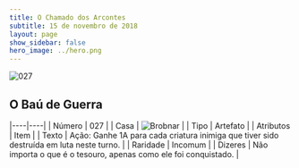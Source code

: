 ```yaml
---
title: O Chamado dos Arcontes
subtitle: 15 de novembro de 2018
layout: page
show_sidebar: false
hero_image: ../hero.png
---
```


![027](https://cdn.keyforgegame.com/media/card_front/pt/341_027_5G98X8WW3V6G_pt.png)

## O Baú de Guerra

|----|----|
| Número | 027 |
| Casa | ![Brobnar](https://archonarcana.com/images/thumb/e/e0/Brobnar.png/22px-Brobnar.png "Brobnar") |
| Tipo | Artefato |
| Atributos | Item |
| Texto | Ação: Ganhe 1A para cada criatura inimiga que tiver sido destruída em luta neste turno. |
| Raridade | Incomum |
| Dizeres | Não importa o que é o tesouro,  apenas como ele foi conquistado. |
